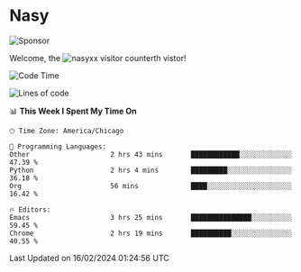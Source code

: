 # Nasy

<!--
<p align="center">
<img height="200" src="https://github-readme-stats.vercel.app/api?username=nasyxx&count_private=true&show_icons=true&theme=dracula&include_all_commits=true"/>
<img height="200" src="https://github-readme-stats.vercel.app/api/top-langs/?username=nasyxx&theme=dracula&hide=html,jupyter+notebook&count_private=true&show_icons=true"/>
</p>

  
----------------
-->

![Sponsor](https://img.shields.io/static/v1.svg?label=Sponsor&message=%E2%9D%A4&logo=GitHub&style=flat&color=pink)
 
Welcome, the ![nasyxx visitor counter](https://count.getloli.com/get/@nasyxx?theme=rule34)th vistor!
 
<!--START_SECTION:waka-->
![Code Time](http://img.shields.io/badge/Code%20Time-4%2C290%20hrs%2054%20mins-blue)

![Lines of code](https://img.shields.io/badge/From%20Hello%20World%20I%27ve%20Written-6.3%20million%20lines%20of%20code-blue)

📊 **This Week I Spent My Time On** 

```text
🕑︎ Time Zone: America/Chicago

💬 Programming Languages: 
Other                    2 hrs 43 mins       ████████████░░░░░░░░░░░░░   47.39 % 
Python                   2 hrs 4 mins        █████████░░░░░░░░░░░░░░░░   36.18 % 
Org                      56 mins             ████░░░░░░░░░░░░░░░░░░░░░   16.42 % 

🔥 Editors: 
Emacs                    3 hrs 25 mins       ███████████████░░░░░░░░░░   59.45 % 
Chrome                   2 hrs 19 mins       ██████████░░░░░░░░░░░░░░░   40.55 % 
```


 Last Updated on 16/02/2024 01:24:56 UTC
<!--END_SECTION:waka-->

<!-- ![visitors](https://visitor-badge.laobi.icu/badge?page_id=nasyxx.nasyxx) -->
